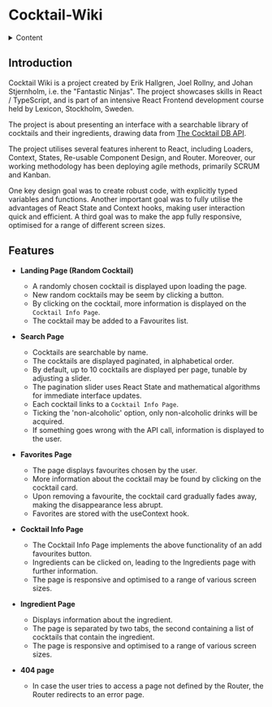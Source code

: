 # Cocktail-Wiki

<details>
  <summary>Content</summary>

-   [Introductin](#introduction)
-   [Features](#features)
    -   [Landing Page](#landing-page)
    -   [Search Page](#search-page)
    -   [Favourites Page](#favourites-page)
    -   [Cocktail Info Page](#cocktail-info-page)
    -   [Ingredient Page](#ingredient-page)
    -   [404 Page](#404-page)

</details>

## Introduction

Cocktail Wiki is a project created by Erik Hallgren, Joel Rollny, and Johan Stjernholm, i.e. the "Fantastic Ninjas". The project showcases skills in React / TypeScript, and is part of an intensive React Frontend development course held by Lexicon, Stockholm, Sweden.

The project is about presenting an interface with a searchable library of cocktails and their ingredients, drawing data from [The Cocktail DB API](https://www.thecocktaildb.com/api.php).

The project utilises several features inherent to React, including Loaders, Context, States, Re-usable Component Design, and Router. Moreover, our working methodology has been deploying agile methods, primarily SCRUM and Kanban.

One key design goal was to create robust code, with explicitly typed variables and functions. Another important goal was to fully utilise the advantages of React State and Context hooks, making user interaction quick and efficient. A third goal was to make the app fully responsive, optimised for a range of different screen sizes.

## Features

-   **Landing Page (Random Cocktail)**

    -   A randomly chosen cocktail is displayed upon loading the page.
    -   New random cocktails may be seem by clicking a button.
    -   By clicking on the cocktail, more information is displayed on the `Cocktail Info Page`.
    -   The cocktail may be added to a Favourites list.

-   **Search Page**

    -   Cocktails are searchable by name.
    -   The cocktails are displayed paginated, in alphabetical order.
    -   By default, up to 10 cocktails are displayed per page, tunable by adjusting a slider.
    -   The pagination slider uses React State and mathematical algorithms for immediate interface updates.
    -   Each cocktail links to a `Cocktail Info Page`.
    -   Ticking the 'non-alcoholic' option, only non-alcoholic drinks will be acquired.
    -   If something goes wrong with the API call, information is displayed to the user.

-   **Favorites Page**

    -   The page displays favourites chosen by the user.
    -   More information about the cocktail may be found by clicking on the cocktail card.
    -   Upon removing a favourite, the cocktail card gradually fades away, making the disappearance less abrupt.
    -   Favorites are stored with the useContext hook.

-   **Cocktail Info Page**

    -   The Cocktail Info Page implements the above functionality of an add favourites button.
    -   Ingredients can be clicked on, leading to the Ingredients page with further information.
    -   The page is responsive and optimised to a range of various screen sizes.

-   **Ingredient Page**

    -   Displays information about the ingredient.
    -   The page is separated by two tabs, the second containing a list of cocktails that contain the ingredient.
    -   The page is responsive and optimised to a range of various screen sizes.

-   **404 page**

    -   In case the user tries to access a page not defined by the Router, the Router redirects to an error page.
